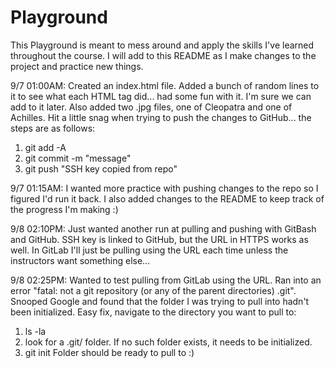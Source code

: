 # Playground
This Playground is meant to mess around and apply the skills I've learned throughout the course. I will add to this README as I make changes to the project and practice new things.  

9/7 01:00AM:  Created an index.html file.  Added a bunch of random lines to it to see what each HTML tag did...  had some fun with it.  I'm sure we can add to it later.  Also added two .jpg files, one of Cleopatra and one of Achilles.  Hit a little snag when trying to push the changes to GitHub...  the steps are as follows:
1. git add -A
2. git commit -m "message"
3. git push "SSH key copied from repo"

9/7 01:15AM:  I wanted more practice with pushing changes to the repo so I figured I'd run it back.  I also added changes to the README to keep track of the progress I'm making :)

9/8 02:10PM:  Just wanted another run at pulling and pushing with GitBash and GitHub.  SSH key is linked to GitHub, but the URL in HTTPS works as well.  In GitLab I'll just be pulling using the URL each time unless the instructors want something else...

9/8 02:25PM:  Wanted to test pulling from GitLab using the URL.  Ran into an error "fatal: not a git repository (or any of the parent directories) .git".  Snooped Google and found that the folder I was trying to pull into hadn't been initialized.  Easy fix, navigate to the directory you want to pull to:
1. ls -la
2. look for a .git/ folder.  If no such folder exists, it needs to be initialized.
3. git init
Folder should be ready to pull to :)